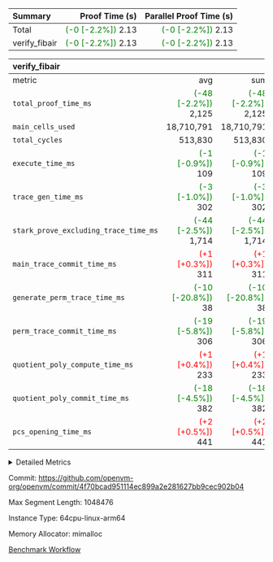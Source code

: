 | Summary | Proof Time (s) | Parallel Proof Time (s) |
|:---|---:|---:|
| Total | <span style='color: green'>(-0 [-2.2%])</span> 2.13 | <span style='color: green'>(-0 [-2.2%])</span> 2.13 |
| verify_fibair | <span style='color: green'>(-0 [-2.2%])</span> 2.13 | <span style='color: green'>(-0 [-2.2%])</span> 2.13 |


| verify_fibair |||||
|:---|---:|---:|---:|---:|
|metric|avg|sum|max|min|
| `total_proof_time_ms ` | <span style='color: green'>(-48 [-2.2%])</span> 2,125 | <span style='color: green'>(-48 [-2.2%])</span> 2,125 | <span style='color: green'>(-48 [-2.2%])</span> 2,125 | <span style='color: green'>(-48 [-2.2%])</span> 2,125 |
| `main_cells_used     ` |  18,710,791 |  18,710,791 |  18,710,791 |  18,710,791 |
| `total_cycles        ` |  513,830 |  513,830 |  513,830 |  513,830 |
| `execute_time_ms     ` | <span style='color: green'>(-1 [-0.9%])</span> 109 | <span style='color: green'>(-1 [-0.9%])</span> 109 | <span style='color: green'>(-1 [-0.9%])</span> 109 | <span style='color: green'>(-1 [-0.9%])</span> 109 |
| `trace_gen_time_ms   ` | <span style='color: green'>(-3 [-1.0%])</span> 302 | <span style='color: green'>(-3 [-1.0%])</span> 302 | <span style='color: green'>(-3 [-1.0%])</span> 302 | <span style='color: green'>(-3 [-1.0%])</span> 302 |
| `stark_prove_excluding_trace_time_ms` | <span style='color: green'>(-44 [-2.5%])</span> 1,714 | <span style='color: green'>(-44 [-2.5%])</span> 1,714 | <span style='color: green'>(-44 [-2.5%])</span> 1,714 | <span style='color: green'>(-44 [-2.5%])</span> 1,714 |
| `main_trace_commit_time_ms` | <span style='color: red'>(+1 [+0.3%])</span> 311 | <span style='color: red'>(+1 [+0.3%])</span> 311 | <span style='color: red'>(+1 [+0.3%])</span> 311 | <span style='color: red'>(+1 [+0.3%])</span> 311 |
| `generate_perm_trace_time_ms` | <span style='color: green'>(-10 [-20.8%])</span> 38 | <span style='color: green'>(-10 [-20.8%])</span> 38 | <span style='color: green'>(-10 [-20.8%])</span> 38 | <span style='color: green'>(-10 [-20.8%])</span> 38 |
| `perm_trace_commit_time_ms` | <span style='color: green'>(-19 [-5.8%])</span> 306 | <span style='color: green'>(-19 [-5.8%])</span> 306 | <span style='color: green'>(-19 [-5.8%])</span> 306 | <span style='color: green'>(-19 [-5.8%])</span> 306 |
| `quotient_poly_compute_time_ms` | <span style='color: red'>(+1 [+0.4%])</span> 233 | <span style='color: red'>(+1 [+0.4%])</span> 233 | <span style='color: red'>(+1 [+0.4%])</span> 233 | <span style='color: red'>(+1 [+0.4%])</span> 233 |
| `quotient_poly_commit_time_ms` | <span style='color: green'>(-18 [-4.5%])</span> 382 | <span style='color: green'>(-18 [-4.5%])</span> 382 | <span style='color: green'>(-18 [-4.5%])</span> 382 | <span style='color: green'>(-18 [-4.5%])</span> 382 |
| `pcs_opening_time_ms ` | <span style='color: red'>(+2 [+0.5%])</span> 441 | <span style='color: red'>(+2 [+0.5%])</span> 441 | <span style='color: red'>(+2 [+0.5%])</span> 441 | <span style='color: red'>(+2 [+0.5%])</span> 441 |



<details>
<summary>Detailed Metrics</summary>

|  | verify_program_compile_ms | total_cells | stark_prove_excluding_trace_time_ms | quotient_poly_compute_time_ms | quotient_poly_commit_time_ms | perm_trace_commit_time_ms | pcs_opening_time_ms | main_trace_commit_time_ms |
| --- | --- | --- | --- | --- | --- | --- | --- |
|  | 5 | 65,536 | 62 | 3 | 13 | 0 | 31 | 13 | 

| air_name | rows | quotient_deg | main_cols | interactions | constraints | cells |
| --- | --- | --- | --- | --- | --- | --- |
| AccessAdapterAir<2> |  | 4 |  | 5 | 11 |  | 
| AccessAdapterAir<4> |  | 4 |  | 5 | 11 |  | 
| AccessAdapterAir<8> |  | 4 |  | 5 | 11 |  | 
| FibonacciAir | 32,768 | 1 | 2 |  | 5 | 65,536 | 
| FriReducedOpeningAir |  | 4 |  | 31 | 52 |  | 
| NativePoseidon2Air<BabyBearParameters>, 1> |  | 4 |  | 176 | 555 |  | 
| PhantomAir |  | 4 |  | 3 | 4 |  | 
| ProgramAir |  | 1 |  | 1 | 4 |  | 
| VariableRangeCheckerAir |  | 1 |  | 1 | 4 |  | 
| VmAirWrapper<AluNativeAdapterAir, FieldArithmeticCoreAir> |  | 4 |  | 15 | 23 |  | 
| VmAirWrapper<BranchNativeAdapterAir, BranchEqualCoreAir<1> |  | 4 |  | 11 | 22 |  | 
| VmAirWrapper<JalNativeAdapterAir, JalCoreAir> |  | 4 |  | 7 | 6 |  | 
| VmAirWrapper<NativeAdapterAir<2, 0>, PublicValuesCoreAir> |  | 4 |  | 11 | 22 |  | 
| VmAirWrapper<NativeLoadStoreAdapterAir<1>, NativeLoadStoreCoreAir<1> |  | 4 |  | 15 | 16 |  | 
| VmAirWrapper<NativeLoadStoreAdapterAir<4>, NativeLoadStoreCoreAir<4> |  | 4 |  | 15 | 16 |  | 
| VmAirWrapper<NativeVectorizedAdapterAir<4>, FieldExtensionCoreAir> |  | 4 |  | 15 | 23 |  | 
| VmConnectorAir |  | 4 |  | 3 | 8 |  | 
| VolatileBoundaryAir |  | 4 |  | 4 | 16 |  | 

| group | trace_gen_time_ms | total_proof_time_ms | total_cycles | total_cells | stark_prove_excluding_trace_time_ms | quotient_poly_compute_time_ms | quotient_poly_commit_time_ms | perm_trace_commit_time_ms | pcs_opening_time_ms | main_trace_commit_time_ms | main_cells_used | generate_perm_trace_time_ms | execute_time_ms |
| --- | --- | --- | --- | --- | --- | --- | --- | --- | --- | --- | --- | --- | --- |
| verify_fibair | 302 | 2,125 | 513,830 | 43,401,880 | 1,714 | 233 | 382 | 306 | 441 | 311 | 18,710,791 | 38 | 109 | 

| group | air_name | rows | prep_cols | perm_cols | main_cols | cells |
| --- | --- | --- | --- | --- | --- | --- |
| verify_fibair | AccessAdapterAir<2> | 65,536 |  | 12 | 11 | 1,507,328 | 
| verify_fibair | AccessAdapterAir<4> | 32,768 |  | 12 | 13 | 819,200 | 
| verify_fibair | AccessAdapterAir<8> | 128 |  | 12 | 17 | 3,712 | 
| verify_fibair | FriReducedOpeningAir | 1,024 |  | 36 | 25 | 62,464 | 
| verify_fibair | NativePoseidon2Air<BabyBearParameters>, 1> | 16,384 |  | 216 | 399 | 10,076,160 | 
| verify_fibair | PhantomAir | 16,384 |  | 8 | 6 | 229,376 | 
| verify_fibair | ProgramAir | 8,192 |  | 8 | 10 | 147,456 | 
| verify_fibair | VariableRangeCheckerAir | 262,144 | 2 | 8 | 1 | 2,359,296 | 
| verify_fibair | VmAirWrapper<AluNativeAdapterAir, FieldArithmeticCoreAir> | 262,144 |  | 20 | 29 | 12,845,056 | 
| verify_fibair | VmAirWrapper<BranchNativeAdapterAir, BranchEqualCoreAir<1> | 131,072 |  | 16 | 23 | 5,111,808 | 
| verify_fibair | VmAirWrapper<JalNativeAdapterAir, JalCoreAir> | 16,384 |  | 12 | 9 | 344,064 | 
| verify_fibair | VmAirWrapper<NativeLoadStoreAdapterAir<1>, NativeLoadStoreCoreAir<1> | 131,072 |  | 24 | 22 | 6,029,312 | 
| verify_fibair | VmAirWrapper<NativeLoadStoreAdapterAir<4>, NativeLoadStoreCoreAir<4> | 16,384 |  | 24 | 31 | 901,120 | 
| verify_fibair | VmAirWrapper<NativeVectorizedAdapterAir<4>, FieldExtensionCoreAir> | 8,192 |  | 20 | 38 | 475,136 | 
| verify_fibair | VmConnectorAir | 2 | 1 | 8 | 4 | 24 | 
| verify_fibair | VolatileBoundaryAir | 131,072 |  | 8 | 11 | 2,490,368 | 

</details>


Commit: https://github.com/openvm-org/openvm/commit/4f70bcad951114ec899a2e281627bb9cec902b04

Max Segment Length: 1048476

Instance Type: 64cpu-linux-arm64

Memory Allocator: mimalloc

[Benchmark Workflow](https://github.com/openvm-org/openvm/actions/runs/13055618061)
